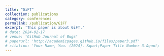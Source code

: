 ```yaml
---
title: "GiFT"
collection: publications
category: conferences
permalink: /publication/GiFT
excerpt: 'This paper is about GiFT.'
# date: 2024-02-17
# venue: 'GitHub Journal of Bugs'
# paperurl: 'http://academicpages.github.io/files/paper3.pdf'
# citation: 'Your Name, You. (2024). &quot;Paper Title Number 3.&quot; 1(3).'
---
```


